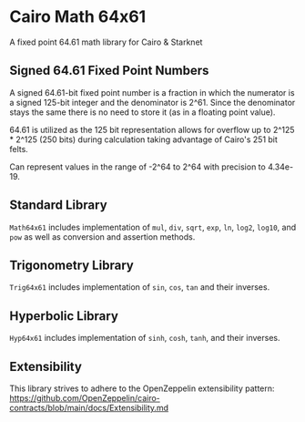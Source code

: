 # Cairo Math 64x61

A fixed point 64.61 math library for Cairo & Starknet

## Signed 64.61 Fixed Point Numbers ##
A signed 64.61-bit fixed point number is a fraction in which the numerator is a signed 125-bit integer and the denominator is 2^61. Since the denominator stays the same there is no need to store it (as in a floating point value).

64.61 is utilized as the 125 bit representation allows for overflow up to 2^125 * 2^125 (250 bits) during calculation taking advantage of Cairo's 251 bit felts.

Can represent values in the range of -2^64 to 2^64 with precision to 4.34e-19.

## Standard Library ##
`Math64x61` includes implementation of `mul`, `div`, `sqrt`, `exp`, `ln`, `log2`, `log10`, and `pow` as well as conversion and assertion methods.

## Trigonometry Library ##
`Trig64x61` includes implementation of `sin`, `cos`, `tan` and their inverses.

## Hyperbolic Library ##
`Hyp64x61` includes implementation of `sinh`, `cosh`, `tanh`, and their inverses.

## Extensibility ##
This library strives to adhere to the OpenZeppelin extensibility pattern: https://github.com/OpenZeppelin/cairo-contracts/blob/main/docs/Extensibility.md
